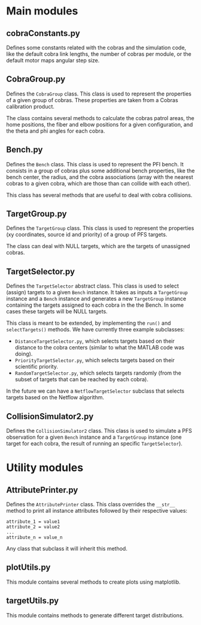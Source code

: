 # Main modules

## cobraConstants.py

Defines some constants related with the cobras and the simulation code, like the default cobra link lengths, the number of cobras per module, or the default motor maps angular step size.

## CobraGroup.py

Defines the `CobraGroup` class. This class is used to represent the properties of a given group of cobras. These properties are taken from a Cobras calibration product.

The class contains several methods to calculate the cobras patrol areas, the home positions, the fiber and elbow positions for a given configuration, and the theta and phi angles for each cobra.

## Bench.py

Defines the `Bench` class. This class is used to represent the PFI bench. It consists in a group of cobras plus some additional bench properties, like the bench center, the radius, and the cobra associations (array with the nearest cobras to a given cobra, which are those than can collide with each other).

This class has several methods that are useful to deal with cobra collisions.

## TargetGroup.py

Defines the `TargetGroup` class. This class is used to represent the properties (xy coordinates, source id and priority) of a group of PFS targets.

The class can deal with NULL targets, which are the targets of unassigned cobras.

## TargetSelector.py

Defines the `TargetSelector` abstract class. This class is used to select (assign) targets to a given `Bench` instance. It takes as inputs a `TargetGroup` instance and a `Bench` instance and generates a new `TargetGroup` instance containing the targets assigned to each cobra in the the Bench. In some cases these targets will be NULL targets.

This class is meant to be extended, by implementing the `run()` and `selectTargets()` methods. We have currently three example subclasses:
 * `DistanceTargetSelector.py`, which selects targets based on their distance to the cobra centers (similar to what the MATLAB code was doing).
 * `PriorityTargetSelector.py`, which selects targets based on their scientific priority.
 * `RandomTargetSelector.py`, which selects targets randomly (from the subset of targets that can be reached by each cobra).

In the future we can have a `NetflowTargetSelector` subclass that selects targets based on the Netflow algorithm.

## CollisionSimulator2.py

Defines the `CollisionSimulator2` class. This class is used to simulate a PFS observation for a given `Bench` instance and a `TargetGroup` instance (one target for each cobra, the result of running an specific `TargetSelector`).


# Utility modules

## AttributePrinter.py

Defines the `AttributePrinter` class. This class overrides the `__str__` method to print all instance attributes followed by their respective values:

```
attribute_1 = value1
attribute_2 = value2
...
attribute_n = value_n
```

Any class that subclass it will inherit this method.

## plotUtils.py

This module contains several methods to create plots using matplotlib.

## targetUtils.py

This module contains methods to generate different target distributions.
